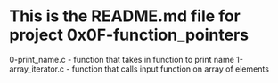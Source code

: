 # This is the README.md file for project 0x0F-function_pointers
0-print_name.c - function that takes in function to print name
1-array_iterator.c - function that calls input function on array of elements
